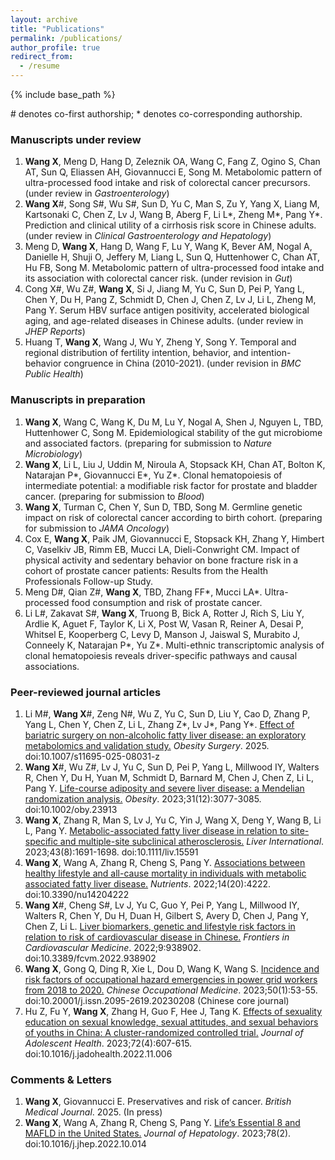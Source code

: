 ```yaml
---
layout: archive
title: "Publications"
permalink: /publications/
author_profile: true
redirect_from:
  - /resume
---
```


{% include base_path %}

\# denotes co-first authorship; * denotes co-corresponding authorship.

### Manuscripts under review
1. **Wang X**, Meng D, Hang D, Zeleznik OA, Wang C, Fang Z, Ogino S, Chan AT, Sun Q, Eliassen AH, Giovannucci E, Song M. Metabolomic pattern of ultra-processed food intake and risk of colorectal cancer precursors. (under review in *Gastroenterology*)
2. **Wang X**#, Song S#, Wu S#, Sun D, Yu C, Man S, Zu Y, Yang X, Liang M, Kartsonaki C, Chen Z, Lv J, Wang B, Aberg F, Li L*, Zheng M*, Pang Y*. Prediction and clinical utility of a cirrhosis risk score in Chinese adults. (under review in *Clinical Gastroenterology and Hepatology*)
3. Meng D, **Wang X**, Hang D, Wang F, Lu Y, Wang K, Bever AM, Nogal A, Danielle H, Shuji O, Jeffery M, Liang L, Sun Q, Huttenhower C, Chan AT, Hu FB, Song M. Metabolomic pattern of ultra-processed food intake and its association with colorectal cancer risk. (under revision in *Gut*)
4. Cong X#, Wu Z#, **Wang X**, Si J, Jiang M, Yu C, Sun D, Pei P, Yang L, Chen Y, Du H, Pang Z, Schmidt D, Chen J, Chen Z, Lv J, Li L, Zheng M, Pang Y. Serum HBV surface antigen positivity, accelerated biological aging, and age-related diseases in Chinese adults. (under review in *JHEP Reports*)
5. Huang T, **Wang X**, Wang J, Wu Y, Zheng Y, Song Y. Temporal and regional distribution of fertility intention, behavior, and intention-behavior congruence in China (2010-2021). (under revision in *BMC Public Health*)

### Manuscripts in preparation
1. **Wang X**, Wang C, Wang K, Du M, Lu Y, Nogal A, Shen J, Nguyen L, TBD, Huttenhower C, Song M. Epidemiological stability of the gut microbiome and associated factors. (preparing for submission to *Nature Microbiology*)
2. **Wang X**, Li L, Liu J, Uddin M, Niroula A, Stopsack KH, Chan AT, Bolton K, Natarajan P*, Giovannucci E*, Yu Z*. Clonal hematopoiesis of intermediate potential: a modifiable risk factor for prostate and bladder cancer. (preparing for submission to *Blood*)
3. **Wang X**, Turman C, Chen Y, Sun D, TBD, Song M. Germline genetic impact on risk of colorectal cancer according to birth cohort. (preparing for submission to *JAMA Oncology*)
4. Cox E, **Wang X**, Paik JM, Giovannucci E, Stopsack KH, Zhang Y, Himbert C, Vaselkiv JB, Rimm EB, Mucci LA, Dieli-Conwright CM. Impact of physical activity and sedentary behavior on bone fracture risk in a cohort of prostate cancer patients: Results from the Health Professionals Follow-up Study.
5. Meng D#, Qian Z#, **Wang X**, TBD, Zhang FF*, Mucci LA*. Ultra-processed food consumption and risk of prostate cancer.
6. Li L#, Zakavat S#, **Wang X**, Truong B, Bick A, Rotter J, Rich S, Liu Y, Ardlie K, Aguet F, Taylor K, Li X, Post W, Vasan R, Reiner A, Desai P, Whitsel E, Kooperberg C, Levy D, Manson J, Jaiswal S, Murabito J, Conneely K, Natarajan P*, Yu Z*. Multi-ethnic transcriptomic analysis of clonal hematopoiesis reveals driver-specific pathways and causal associations.

### Peer-reviewed journal articles
1. Li M#, **Wang X**#, Zeng N#, Wu Z, Yu C, Sun D, Liu Y, Cao D, Zhang P, Yang L, Chen Y, Chen Z, Li L, Zhang Z*, Lv J*, Pang Y*. [Effect of bariatric surgery on non-alcoholic fatty liver disease: an exploratory metabolomics and validation study.](https://doi.org/10.1007/s11695-025-08031-z) *Obesity Surgery*. 2025. doi:10.1007/s11695-025-08031-z
2. **Wang X**#, Wu Z#, Lv J, Yu C, Sun D, Pei P, Yang L, Millwood IY, Walters R, Chen Y, Du H, Yuan M, Schmidt D, Barnard M, Chen J, Chen Z, Li L, Pang Y. [Life-course adiposity and severe liver disease: a Mendelian randomization analysis.](https://doi.org/10.1002/oby.23913) *Obesity*. 2023;31(12):3077-3085. doi:10.1002/oby.23913
3. **Wang X**, Zhang R, Man S, Lv J, Yu C, Yin J, Wang X, Deng Y, Wang B, Li L, Pang Y. [Metabolic-associated fatty liver disease in relation to site-specific and multiple-site subclinical atherosclerosis.](https://doi.org/10.1111/liv.15591) *Liver International*. 2023;43(8):1691-1698. doi:10.1111/liv.15591
4. **Wang X**, Wang A, Zhang R, Cheng S, Pang Y. [Associations between healthy lifestyle and all-cause mortality in individuals with metabolic associated fatty liver disease.](https://doi.org/10.3390/nu14204222) *Nutrients*. 2022;14(20):4222. doi:10.3390/nu14204222
5. **Wang X**#, Cheng S#, Lv J, Yu C, Guo Y, Pei P, Yang L, Millwood IY, Walters R, Chen Y, Du H, Duan H, Gilbert S, Avery D, Chen J, Pang Y, Chen Z, Li L. [Liver biomarkers, genetic and lifestyle risk factors in relation to risk of cardiovascular disease in Chinese.](https://doi.org/10.3389/fcvm.2022.938902) *Frontiers in Cardiovascular Medicine*. 2022;9:938902. doi:10.3389/fcvm.2022.938902
6. **Wang X**, Gong Q, Ding R, Xie L, Dou D, Wang K, Wang S. [Incidence and risk factors of occupational hazard emergencies in power grid workers from 2018 to 2020.](https://doi.org/10.20001/j.issn.2095-2619.20230208) *Chinese Occupational Medicine*. 2023;50(1):53-55. doi:10.20001/j.issn.2095-2619.20230208 (Chinese core journal)
7. Hu Z, Fu Y, **Wang X**, Zhang H, Guo F, Hee J, Tang K. [Effects of sexuality education on sexual knowledge, sexual attitudes, and sexual behaviors of youths in China: A cluster-randomized controlled trial.](https://doi.org/10.1016/j.jadohealth.2022.11.006) *Journal of Adolescent Health*. 2023;72(4):607-615. doi:10.1016/j.jadohealth.2022.11.006

### Comments & Letters
1. **Wang X**, Giovannucci E. Preservatives and risk of cancer. *British Medical Journal*. 2025. (In press)
2. **Wang X**, Wang A, Zhang R, Cheng S, Pang Y. [Life’s Essential 8 and MAFLD in the United States.](https://doi.org/10.1016/j.jhep.2022.10.014) *Journal of Hepatology*. 2023;78(2). doi:10.1016/j.jhep.2022.10.014
